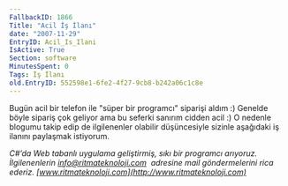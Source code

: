 ```yaml
---
FallbackID: 1866
Title: "Acil İş İlanı"
date: "2007-11-29"
EntryID: Acil_Is_Ilani
IsActive: True
Section: software
MinutesSpent: 0
Tags: İş İlanı
old.EntryID: 552598e1-6fe2-4f27-9cb8-b242a06c1c8e
---
```

Bugün acil bir telefon ile "süper bir programcı" siparişi aldım :)
Genelde böyle sipariş çok geliyor ama bu seferki sanırım cidden acil :)
O nedenle blogumu takip edip de ilgilenenler olabilir düşüncesiyle
sizinle aşağıdaki iş ilanını paylaşmak istiyorum.

*C#’da Web tabanlı uygulama geliştirmiş, sıkı bir programcı arıyoruz.
İlgilenenlerin [info@ritmateknoloji.com](info@ritmateknoloji.com)  adresine mail göndermelerini
rica ederiz. [www.ritmateknoloji.com](http://www.ritmateknoloji.com)*



